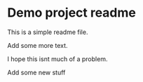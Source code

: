 # Demo project readme

This is a simple readme file.

Add some more text.

I hope this isnt much of a problem.

Add some new stuff
